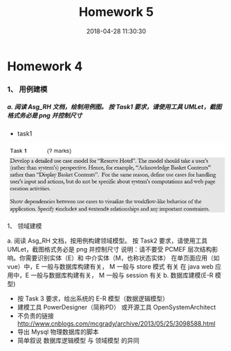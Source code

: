 ﻿---
layout: post
title: Homework 5
date: 2018-04-28 11:30:30
categories: Software
tags: 博客
excerpt: Software
---

# Homework 4

### 1、 用例建模
##### a. 阅读 Asg_RH 文档，绘制用例图。 按 Task1 要求，请使用工具 UMLet，截图格式务必是         png 并控制尺寸

- task1

![1](/assets/SystemA/task1.png)

1、 领域建模

a. 阅读 Asg_RH 文档，按用例构建领域模型。
按 Task2 要求，请使用工具 UMLet，截图格式务必是 png 并控制尺寸
说明：请不要受 PCMEF 层次结构影响。你需要识别实体（E）和 中介实体（M，也称状态实体）
在单页面应用（如 vue）中，E 一般与数据库构建有关， M 一般与 store 模式 有关
在 java web 应用中，E 一般与数据库构建有关， M 一般与 session 有关
b. 数据库建模(E-R 模型)
- 按 Task 3 要求，给出系统的 E-R 模型（数据逻辑模型）
- 建模工具 PowerDesigner（简称PD） 或开源工具 OpenSystemArchitect
- 不负责的链接 http://www.cnblogs.com/mcgrady/archive/2013/05/25/3098588.html
- 导出 Mysql 物理数据库的脚本
- 简单叙说 数据库逻辑模型 与 领域模型 的异同